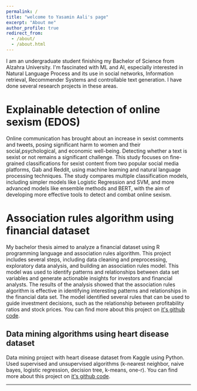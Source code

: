 ```yaml
---
permalink: /
title: "welcome to Yasamin Aali's page"
excerpt: "About me"
author_profile: true
redirect_from: 
  - /about/
  - /about.html
---
```


I am an undergraduate student finishing my Bachelor of Science from Alzahra University. I'm fascinated with ML and AI, especially interested in Natural Language Process and its use in social networks, Information retrieval, Recommender Systems and controllable text generation. I have done several research projects in these areas.



Explainable detection of online sexism (EDOS)
======
Online communication has brought about an increase in sexist comments and tweets, posing significant harm to women and their social,psychological, and economic well-being. Detecting whether a text is sexist or not remains a significant challenge. This study focuses on fine-grained classifications for sexist content from two popular social media platforms, Gab and Reddit, using machine learning and natural language processing techniques. The study compares multiple classification models, including simpler models like Logistic Regression and SVM, and more advanced models like ensemble methods and BERT, with the aim of developing more effective tools to detect and combat online sexism.

Association rules algorithm using financial dataset
======
My bachelor thesis aimed to analyze a financial dataset using R programming language and association rules algorithm. This project includes several steps, including data cleaning and preprocessing, exploratory data analysis, and building an association rules model. This model was used to identify patterns and relationships between data set variables and generate actionable insights for investors and financial analysts. The results of the analysis showed that the association rules algorithm is effective in identifying interesting patterns and relationships in the financial data set. The model identified several rules that can be used to guide investment decisions, such as the relationship between profitability ratios and stock prices. You can find more about this project on [it's github code](https://github.com/yasaminaali/R-Project).

Data mining algorithms using heart disease dataset
------
Data mining project with heart disease dataset from Kaggle using Python. Used supervised and unsupervised algorithms (k-nearest neighbor, naive bayes, logistic regression, decision tree, k-means, one-r). You can find more about this project on [it's github code](https://github.com/yasaminaali/DataMining_HeartDisease).

------
